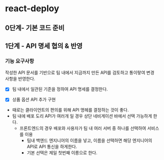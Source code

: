 # react-deploy

## 0단계- 기본 코드 준비

## 1단계 - API 명세 협의 & 반영

### 기능 요구사항

작성한 API 문서를 기반으로 팀 내에서 지금까지 만든 API를 검토하고 통이랗여 변경 사항을 반영한다.

-[x] 팀 내에서 일관된 기준을 정하여 API 명세를 결정한다.

- [x] 상품 옵션 API 추가 구현

- 때로는 클라이언트의 편의를 위해 API 명헤를 결정하는 것이 좋다.
- 팀 내에 배포 도리 API가 여러개 일 경우 상단 네비게이션 바에서 선택 가능하게 한다.
  - 프론트엔드의 경우 배포와 사용자가 팀 내 여러 서버 중 하나를 선택하여 서비스를 이용
    - 팀내 백엔드 엔지니어의 이름을 넣고, 이름을 선택하면 해당 엔지니어의 API로 API 통신을 하게한다.
    - 기본 선택은 제일 첫번째 이릉으로 한다.
